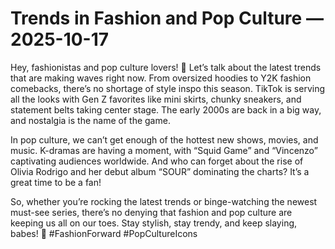 # Trends in Fashion and Pop Culture — 2025-10-17

Hey, fashionistas and pop culture lovers! 🌟 Let’s talk about the latest trends that are making waves right now. From oversized hoodies to Y2K fashion comebacks, there’s no shortage of style inspo this season. TikTok is serving all the looks with Gen Z favorites like mini skirts, chunky sneakers, and statement belts taking center stage. The early 2000s are back in a big way, and nostalgia is the name of the game.

In pop culture, we can’t get enough of the hottest new shows, movies, and music. K-dramas are having a moment, with “Squid Game” and “Vincenzo” captivating audiences worldwide. And who can forget about the rise of Olivia Rodrigo and her debut album “SOUR” dominating the charts? It’s a great time to be a fan!

So, whether you’re rocking the latest trends or binge-watching the newest must-see series, there’s no denying that fashion and pop culture are keeping us all on our toes. Stay stylish, stay trendy, and keep slaying, babes! 💋 #FashionForward #PopCultureIcons